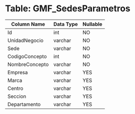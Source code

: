 # Table: GMF_SedesParametros

| Column Name | Data Type | Nullable |
|-------------|-----------|----------|
| Id | int | NO |
| UnidadNegocio | varchar | NO |
| Sede | varchar | NO |
| CodigoConcepto | int | NO |
| NombreConcepto | varchar | NO |
| Empresa | varchar | YES |
| Marca | varchar | YES |
| Centro | varchar | YES |
| Seccion | varchar | YES |
| Departamento | varchar | YES |
